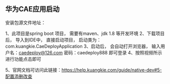 
## 华为CAE应用启动

安装包源文件地址：

1、此项目是spring boot 项目， 需要有maven、jdk 1.8 等开发环境
2、下载项目后， 导入到IDE中， 直接启动项目， 启动类为： com.kuangkie.CaeDeployApplication 
3、启动后， 会自动打开浏览器， 输入用户名：caedeploy@126.com  密码：caedeploy888 即可登录
4、按照视频所示进行功能点击即可

5、官网文档可访问此链接：https://help.kuangkie.com/guide/native-dev#5-配置添删改查